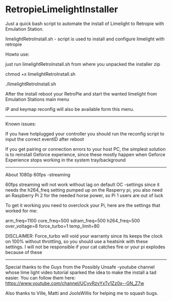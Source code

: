 # RetropieLimelightInstaller

Just a quick bash script to automate the install of Limelight to Retropie with Emulation Station.


limelightRetroInstall.sh - script is used to install and configure limelight with retropie

Howto use:

just run limelightRetroInstall.sh from where you unpacked the installer zip

chmod +x limelightRetroInstall.sh

./limelightRetroInstall.sh

After the install reboot your RetroPie and start the wanted limelight from Emulation Stations main menu

IP and keymap reconfig will also be available form this menu.



<hr>

Known issues: 

If you have hotplugged your controller you should run the reconfig script to input the correct eventID after reboot

If you get pairing or connection errors to your host PC, the simplest solution is to reinstall Geforce experience, since these mostly happen when Geforce Experience stops working in the system tray/background

<hr>

About 1080p 60fps -streaming



60fps streaming will not work without lag on default OC -settings since it needs the h264_freq setting pumped up on the Rasperry pi, you also need an Raspberry Pi 2 for the needed horse power, so Pi 1 users are out of luck

To get it working you need to overclock your Pi, here are the settings that worked for me:

arm_freq=1100
core_freq=500
sdram_freq=500
h264_freq=500
over_voltage=8
force_turbo=1
temp_limit=80

DISCLAIMER: Force_turbo will void your warranty since its keeps the clock on 100% without throttling, so you should use a heatsink with these settings. I will not be responsible if your cat catches fire or your pi explodes because of these

<hr>

Special thanks to the Guys from the Possibly Unsafe -youtube channel whose lime light video tutorial sparked the idea to make the install a tad easier. You can follow them here: https://www.youtube.com/channel/UCyvRzvYxTv1Zz0x--GN_Z7w

Also thanks to Ville, Matti and JoolsWillis for helping me to squash bugs.
